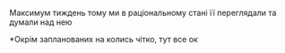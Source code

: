 Максимум тиждень тому ми в раціональному стані її переглядали та думали над нею


*Окрім запланованих на колись чітко, тут все ок